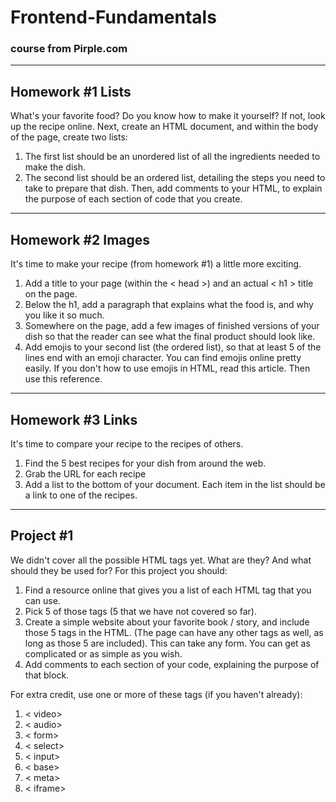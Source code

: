 # Frontend-Fundamentals
### course from Pirple.com
--------
## Homework #1 Lists
What's your favorite food? Do you know how to make it yourself? If not, look up the recipe online. Next, create an HTML document, and within the body of the page, create two lists:
1. The first list should be an unordered list of all the ingredients needed to make the dish.
2. The second list should be an ordered list, detailing the steps you need to take to prepare that dish.
Then, add comments to your HTML, to explain the purpose of each section of code that you create.

--------
## Homework #2 Images
It's time to make your recipe (from homework #1) a little more exciting.
1. Add a title to your page (within the < head >) and an actual < h1 > title on the page.
2. Below the h1, add a paragraph that explains what the food is, and why you like it so much.
3. Somewhere on the page, add a few images of finished versions of your dish so that the reader can see what the final product should look like.
4. Add emojis to your second list (the ordered list), so that at least 5 of the lines end with an emoji character. You can find emojis online pretty easily. If you don't how to use emojis in HTML, read this article. Then use this reference.

---------
## Homework #3 Links
It's time to compare your recipe to the recipes of others.

1. Find the 5 best recipes for your dish from around the web.
2. Grab the URL for each recipe
3. Add a list to the bottom of your document. Each item in the list should be a link to one of the recipes.

--------
## Project #1
We didn't cover all the possible HTML tags yet. What are they? And what should they be used for?
For this project you should:
1. Find a resource online that gives you a list of each HTML tag that you can use.
2. Pick 5 of those tags (5 that we have not covered so far).
3. Create a simple website about your favorite book / story, and include those 5 tags in the HTML. (The page can have any other tags as well, as long as those 5 are included). This can take any form. You can get as complicated or as simple as you wish.
4. Add comments to each section of your code, explaining the purpose of that block.

For extra credit, use one or more of these tags (if you haven't already):
1. < video>
2. < audio>
3. < form>
4. < select>
5. < input>
6. < base>
7. < meta>
8. < iframe>

